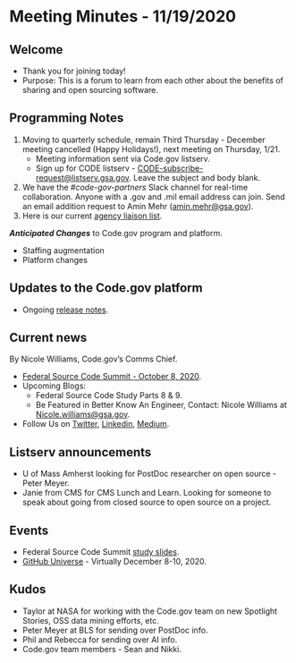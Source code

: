 # Meeting Minutes - 11/19/2020

## Welcome
- Thank you for joining today!
- Purpose: This is a forum to learn from each other about the benefits of sharing and open sourcing software.

## Programming Notes
1. Moving to quarterly schedule, remain Third Thursday - December meeting cancelled (Happy Holidays!), next meeting on Thursday, 1/21. 
    - Meeting information sent via Code.gov listserv.
    - Sign up for CODE listserv - CODE-subscribe-request@listserv.gsa.gov. Leave the subject and body blank.
2. We have the *#code-gov-partners* Slack channel for real-time collaboration. Anyone with a .gov and .mil email address can join. Send an email addition request to Amin Mehr (amin.mehr@gsa.gov).
3. Here is our current [agency liaison list](SupportingDocs/agency_liaisons.md).

***Anticipated Changes*** to Code.gov program and platform.
- Staffing augmentation
- Platform changes

## Updates to the Code.gov platform
- Ongoing [release notes](https://github.com/GSA/code-gov-front-end/releases/tag/untagged-f6a1c3a2eccc07df5162).

## Current news
By Nicole Williams, Code.gov’s Comms Chief.
- [Federal Source Code Summit - October 8, 2020](https://digital.gov/event/2020/10/08/federal-source-code-summit-building-coding/).
- Upcoming Blogs: 
    - Federal Source Code Study Parts 8 & 9.
    - Be Featured in Better Know An Engineer, Contact: Nicole Williams at Nicole.williams@gsa.gov.
- Follow Us on [Twitter](https://twitter.com/codedotgov), [Linkedin](https://www.linkedin.com/company/code-gov), [Medium](https://medium.com/@CodeDotGov).

## Listserv announcements
- U of Mass Amherst looking for PostDoc researcher on open source - Peter Meyer.
- Janie from CMS for CMS Lunch and Learn. Looking for someone to speak about going from closed source to open source on a project.

## Events
- Federal Source Code Summit [study slides](https://github.com/GSA/code-gov/blob/master/docs/FederalSourceCodeStudy/FSCSummit%20Slides%202020%20-Joe%20Castle%20presentation.pdf).
- [GitHub Universe](https://githubuniverse.com/) - Virtually December 8-10, 2020.

## Kudos
- Taylor at NASA for working with the Code.gov team on new Spotlight Stories, OSS data mining efforts, etc.
- Peter Meyer at BLS for sending over PostDoc info.
- Phil and Rebecca for sending over AI info.
- Code.gov team members - Sean and Nikki.